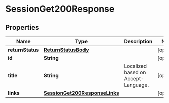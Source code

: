 

# SessionGet200Response


## Properties

| Name | Type | Description | Notes |
|------------ | ------------- | ------------- | -------------|
|**returnStatus** | [**ReturnStatusBody**](ReturnStatusBody.md) |  |  [optional] |
|**id** | **String** |  |  [optional] |
|**title** | **String** | Localized based on Accept-Language. |  [optional] |
|**links** | [**SessionGet200ResponseLinks**](SessionGet200ResponseLinks.md) |  |  [optional] |



